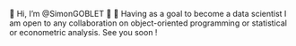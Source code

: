 👋 Hi, I’m @SimonGOBLET 👋 
👀 Having as a goal to become a data scientist I am open to any collaboration on object-oriented programming or statistical or econometric analysis.
See you soon !
